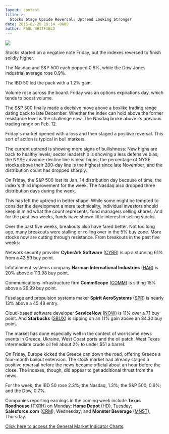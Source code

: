 ```yaml
---
layout: content
title: >-
  Stocks Stage Upside Reversal; Uptrend Looking Stronger
date: 2015-02-20 19:14 -0800
author: PAUL WHITFIELD
---
```






![](https://www.investors.com/wp-content/uploads/ibd-migrated-images/MPv_150223_635600437754730229.png)









  

Stocks started on a negative note Friday, but the indexes reversed to finish solidly higher.

  

The Nasdaq and S&P 500 each popped 0.6%, while the Dow Jones industrial average rose 0.9%.

  

The IBD 50 led the pack with a 1.2% gain.

  

Volume rose across the board. Friday was an options expirations day, which tends to boost volume.

  

The S&P 500 finally made a decisive move above a boxlike trading range dating back to late December. Whether the index can hold above the former resistance level is the challenge now. The Nasdaq broke above its previous trading range on Feb. 12.

  

Friday's market opened with a loss and then staged a positive reversal. This sort of action is typical in bull markets.

  

The current uptrend is showing more signs of bullishness: New highs are back to healthy levels; sector leadership is showing a less defensive bias; the NYSE advance-decline line is near highs; the percentage of NYSE stocks above their 200-day line is the highest since late November; and the distribution count has dropped sharply.

  

On Friday, the S&P 500 lost its Jan. 14 distribution day because of time, the index's third improvement for the week. The Nasdaq also dropped three distribution days during the week.

  

This has left the uptrend in better shape. While some might be tempted to consider the development a mere technicality, individual investors should keep in mind what the count represents: fund managers selling shares. And for the past two weeks, funds have shown little interest in selling stocks.

  

Over the past five weeks, breakouts also have fared better. Not too long ago, many breakouts were stalling or rolling over in the 5% buy zone. More stocks now are cutting through resistance. From breakouts in the past five weeks:

  

Network security provider **CyberArk Software** ([CYBR](https://research.investors.com/quote.aspx?symbol=CYBR)) is up a stunning 61% from a 43.59 buy point.

  

Infotainment systems company **Harman International Industries** ([HAR](https://research.investors.com/quote.aspx?symbol=HAR)) is 20% above a 113.98 buy point.

  

Communications infrastructure firm **CommScope** ([COMM](https://research.investors.com/quote.aspx?symbol=COMM)) is sitting 15% above a 26.99 buy point.

  

Fuselage and propulsion systems maker **Spirit AeroSystems** ([SPR](https://research.investors.com/quote.aspx?symbol=SPR)) is nearly 13% above a 45.48 entry.

  

Cloud-based software developer **ServiceNow** ([NOW](https://research.investors.com/quote.aspx?symbol=NOW)) is 11% over a 71 buy point. And **Starbucks** ([SBUX](https://research.investors.com/quote.aspx?symbol=SBUX)) is sipping on an 11% gain above an 84.30 buy point.

  

The market has done especially well in the context of worrisome news events in Greece, Ukraine, West Coast ports and the oil patch. West Texas intermediate crude oil fell about 2% to under $51 a barrel.

  

On Friday, Europe kicked the Greece can down the road, offering Greece a four-month bailout extension. The stock market had already staged a positive reversal before the news became official about an hour before the close. The indexes, though, did appear to get additional thrust from the news.

  

For the week, the IBD 50 rose 2.3%; the Nasdaq, 1.3%; the S&P 500, 0.6%; and the Dow, 0.7%.

  

Companies reporting earnings in the coming week include **Texas Roadhouse** ([TXRH](https://research.investors.com/quote.aspx?symbol=TXRH)) on Monday; **Home Depot** ([HD](https://research.investors.com/quote.aspx?symbol=HD)), Tuesday; **Salesforce.com** ([CRM](https://research.investors.com/quote.aspx?symbol=CRM)), Wednesday; and **Monster Beverage** ([MNST](https://research.investors.com/quote.aspx?symbol=MNST)), Thursday.

  

[Click here to access the General Market Indicator Charts](https://www.investors.com/pdf/GMI_022315.pdf).




